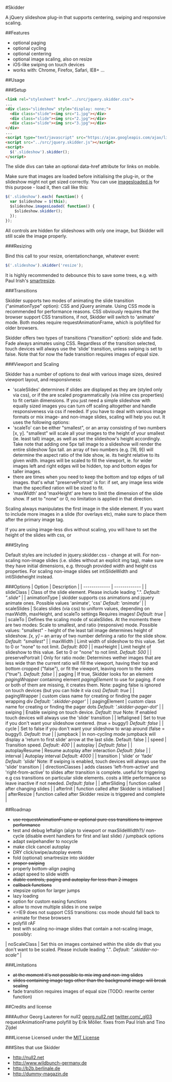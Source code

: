 #Skidder

A jQuery slideshow plug-in that supports centering, swiping and responsive scaling.

##Features
- optional paging
- optional cycling
- optional centering
- optional image scaling, also on resize
- iOS-like swiping on touch devices
- works with: Chrome, Firefox, Safari, IE8+ ...

##Usage

###Setup
```html
<link rel="stylesheet" href="../src/jquery.skidder.css">
...
<div class="slideshow" style="display: none;">
  <div class="slide"><img src="1.jpg"></div>
  <div class="slide"><img src="2.jpg"></div>
  <div class="slide"><img src="3.jpg"></div>
</div>
...
<script type="text/javascript" src="https://ajax.googleapis.com/ajax/libs/jquery/1.11.2/jquery.min.js"></script>
<script src="../src/jquery.skidder.js"></script>
<script>
  $('.slideshow').skidder();
</script>
```

The slide divs can take an optional data-href attribute for links on mobile.

Make sure that images are loaded before initialising the plug-in, or the slideshow might not get sized correctly. You can use [imagesloaded.js](https://github.com/desandro/imagesloaded) for this purpose - load it, then call like this:

```js
$('.slideshow').each( function() {
  var $slideshow = $(this);
  $slideshow.imagesLoaded( function() {
    $slideshow.skidder();
  });
});
```
All controls are hidden for slideshows with only one image, but Skidder will still scale the image properly.

###Resizing

Bind this call to your resize, orientationchange, whatever event:

```js
$('.slideshow').skidder('resize');
```

It is highly recommended to debounce this to save some trees, e.g. with Paul Irish's [smartresize](http://www.paulirish.com/2009/throttled-smartresize-jquery-event-handler/).

###Transitions 

Skidder supports two modes of animating the slide transition ("animationType" option): CSS and jQuery animate. Using CSS mode is recommended for performance reasons. CSS obviously requires that the browser support CSS transitions, if not, Skidder will switch to 'animate' mode. Both modes require requestAnimationFrame, which is polyfilled for older browsers.

Skidder offers two types of transitions ("transition" option): slide and fade. Fade always animates using CSS. Regardless of the transition selected, touch devices will always use the 'slide' transition, unless swiping is set to false. Note that for now the fade transition requires images of equal size.

###Viewport and Scaling

Skidder has a number of options to deal with various image sizes, desired viewport layout, and responsivness:

- 'scaleSlides' determines if slides are displayed as they are (styled only via css), or if the are scaled programmatically (via inline css properties) to fit certain dimensions. If you just need a simple slideshow with equally sized images you can turn off scaling altogether and handle responsiveness via css if needed. If you have to deal with various image formats or mix image- and non-image slides, scaling will help you out. It uses the following options:
- 'scaleTo' can be either "smallest", or an array consisting of two numbers [x, y]. "smallest" will scale all your images to the height of your smallest (ie. least tall) image, as well as set the slideshow's height accordingly. Take note that adding one 5px tall image to a slideshow will render the entire slideshow 5px tall. an array of two numbers (e.g. [16, 9]) will determine the aspect ratio of the lide show, ie. its height relative to its given width. images will be scaled to fill the viewport, ie. for wider images left and right edges will be hidden, top and bottom edges for taller images.   
-  there are times when you need to keep the bottom and top edges of tall images. that's what "preservePortrait' is for: if set, any image less wide than the specified ration will be sized to fit. 
- 'maxWidth' and 'maxHeight' are here to limit the dimension of the slide show. If set to "none" or 0, no limitation is applied in that direction.

Scaling always manipulates the first image in the slide element. If you want to include more images in a slide (for overlays etc), make sure to place them after the primary image tag.  

If you are using image-less divs without scaling, you will have to set the height of the slides with css, or 

###Styling

Default styles are included in jquery.skidder.css - change at will.
For non-scaling non-image slides (i.e. slides without an explicit img tag), make sure they have initial dimensions, e.g. through provided width and height css properties. For scaling non-image slides set intiSlideWidth and intiSlideheight instead.


###Options
| Option          | Description   |
| ------------- | ------------- |
| slideClass      | Class of the slide element. Please include leading ".". _Default: ".slide"_     |
| animationType   | skidder supports css animations and jquery animate ones. Possible values 'animate', 'css'  _Default: 'animate'_     |
| scaleSlides     | Scales slides (via css) to uniform values, depending on maxWidth, maxHeight, and scaleTo settings  Requires images! _Default: true_     |
| scaleTo         | Defines the scaling mode of scaleSlides. At the moments there are two modes: Scale to smallest, and ratio (responsive) mode. Possible values: "smallest" - height of the least tall image determines height of slideshow. _[x, y]_ – an array of two number defining a ratio for the slide show. _Default: "smallest"_ |
| maxWidth        | Limit width of slideshow to this value. Set to 0 or "none" to not limit. _Default: 800_   |
| maxHeight       | Limit height of slideshow to this value. Set to 0 or "none" to not limit. _Default: 500_    |
| preservePortrait | Only for ratio mode: Determines wether images that are less wide than the current ratio will fill the viewport, having their top and bottom cropped ("false"), or fit the viewport, leaving room to the sides ("true"). _Default: false_  |
| paging          | If true, Skidder looks for an element _pagingWrapper_ containing element _pagingElement_ to use for paging. if one or both of them are missing, it creates them. Note: paging false is ignored on touch devices (but you can hide it via css) _Default: true_  |
| pagingWrapper   | custom class name for creating or finding the pager wrapping div _Default: '.skidder-pager'_     |
| pagingElement   | custom class name for creating or finding the pager dots _Default: '.skidder-pager-dot'_     |
| swiping         | Enable swiping on touch device. _Default: true_ Note: If enabled touch devices will always use the 'slide' transition  |
| leftaligned     | Set to true if you don't want your slideshow centered. (true = buggy!) _Default: false_    |
| cycle           | Set to false if you don't want your slideshow to wrap around (false = buggy!). _Default: true_    |
| jumpback        | In non-cycling mode jumpback will display a 'return to first slide' arrow at the last slide. Default: false    |
| speed           | Transition speed. _Default: 400_    |
| autoplay        | _Default: false_    |
| autoplayResume  | Resume autoplay after interaction  _Default: false_  |
| interval        | Autoplay interval _Default: 4000_    |
| transition      | 'slide' or 'fade' _Default: 'slide'_ Note: If swiping is enabled, touch devices will always use the 'slide' transition   |
| directionClasses | adds classes 'left-from-active' and 'right-from-active' to slides after transition is complete. useful for triggering e.g css transitions on particular slide elements. costs a little performance so leave inactive if not needed. _Default: false_     |
| afterSliding    | function called after changing slides    |
| afterInit       | function called after Skidder is initialised    |
| afterResize     | function called after Skidder resize is triggered and complete   |



##Roadmap
- ~~use requestAnimationFrame or optional pure css transitions to improve performance~~
- test and debug leftalign (align to viewport or maxSlideWidth?)/ non-cycle (disable event handlers for first and last slide) / jumpback options
- adapt swipehandler to nocycle
- make click cancel autoplay
- DRY click/swipe/autoplay events
- fold (optional) smartresize into skidder
- ~~proper swiping~~
- properly bottom-align paging
- adapt speed to slide width
- ~~diable controls, paging and autoplay for less than 2 images~~
- ~~callback functions~~
- stepsize option for larger jumps 
- lazy loading
- option for custom easing functions
- allow to move multiple slides in one swipe
- <=IE9 does not support CSS transitions: css mode should fall back to animate for these browsers
- polyfill rAF
- test with scaling no-image slides that contain a not-scaling image, possibly:

| noScaleClass    | Set this on images contained within the slide div that you don't want to be scaled. Please include leading ".". _Default: ".skidder-no-scale"_     |


###Limitations
- ~~at the moment it's not possible to mix img and non-img slides~~
- ~~slides containing image tags other than the background image will break scaling~~ 
- fade transition requires images of equal size (TODO: rewrite center function)
 
##Credits and license

###Author
Georg Lauteren for null2
[georg.null2.net](http://georg.null2.net)
[twitter.com/_gl03](http://twitter.com/_gl03)
requestAnimationFrame polyfill by Erik Möller. fixes from Paul Irish and Tino Zijdel

###License
Licensed under the [MIT License](http://opensource.org/licenses/MIT)

###Sites that use Skidder

- http://null2.net
- http://www.wildbunch-germany.de
- http://b2b.berlinale.de
- http://dummy-magazin.de
